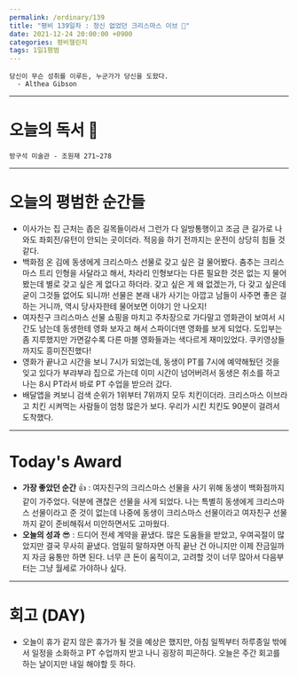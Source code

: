 ```yaml
---
permalink: /ordinary/139
title: "평비 139일차 : 정신 없었던 크리스마스 이브 🎄"
date: 2021-12-24 20:00:00 +0900
categories: 평비챌린지
tags: 1일1평범
---
```

```
당신이 무슨 성취를 이루든, 누군가가 당신을 도왔다.
  - Althea Gibson
```

---
# 오늘의 독서 📕
`방구석 미술관 - 조원재 271~278`  

---
# 오늘의 평범한 순간들
- 이사가는 집 근처는 좁은 길목들이라서 그런가 다 일방통행이고 조금 큰 길가로 나와도 좌회전/유턴이 안되는 곳이더라. 적응을 하기 전까지는 운전이 상당히 힘들 것 같다.
- 백화점 온 김에 동생에게 크리스마스 선물로 갖고 싶은 걸 물어봤다. 춤추는 크리스마스 트리 인형을 사달라고 해서, 차라리 인형보다는 다른 필요한 것은 없는 지 물어봤는데 별로 갖고 싶은 게 없다고 하더라. 갖고 싶은 게 왜 없겠는가, 다 갖고 싶은데 굳이 그것들 없어도 되니까! 선물은 본래 내가 사기는 아깝고 남들이 사주면 좋은 걸 하는 거니까, 역시 당사자한테 물어보면 이야기 안 나오지!
- 여자친구 크리스마스 선물 쇼핑을 마치고 주차장으로 가다말고 영화관이 보여서 시간도 남는데 동생한테 영화 보자고 해서 스파이더맨 영화를 보게 되었다. 도입부는 좀 지루했지만 가면갈수록 다른 마블 영화들과는 색다르게 재미있었다. 쿠키영상들까지도 흥미진진했다!
- 영화가 끝나고 시간을 보니 7시가 되었는데, 동생이 PT를 7시에 예약해뒀던 것을 잊고 있다가 부랴부랴 집으로 가는데 이미 시간이 넘어버려서 동생은 취소를 하고 나는 8시 PT라서 바로 PT 수업을 받으러 갔다.
- 배달앱을 켜보니 검색 순위가 1위부터 7위까지 모두 치킨이더라. 크리스마스 이브라고 치킨 시켜먹는 사람들이 엄청 많은가 보다. 우리가 시킨 치킨도 90분이 걸려서 도착했다.

---
# Today's Award
- **가장 좋았던 순간** 👍 : 여자친구의 크리스마스 선물을 사기 위해 동생이 백화점까지 같이 가주었다. 덕분에 괜찮은 선물을 사게 되었다. 나는 특별히 동생에게 크리스마스 선물이라고 준 것이 없는데 나중에 동생이 크리스마스 선물이라고 여자친구 선물까지 같이 준비해줘서 미안하면서도 고마웠다.
- **오늘의 성과** 😎 : 드디어 전세 계약을 끝냈다. 많은 도움들을 받았고, 우여곡절이 많았지만 결국 무사히 끝냈다. 엄밀히 말하자면 아직 끝난 건 아니지만 이제 잔금일까지 자금 융통만 하면 된다. 너무 큰 돈이 움직이고, 고려할 것이 너무 많아서 다음부터는 그냥 월세로 가야하나 싶다.

---
# 회고 (DAY)
- 오늘이 휴가 같지 않은 휴가가 될 것을 예상은 했지만, 아침 일찍부터 하루종일 밖에서 일정을 소화하고 PT 수업까지 받고 나니 굉장히 피곤하다. 오늘은 주간 회고를 하는 날이지만 내일 해야할 듯 하다.